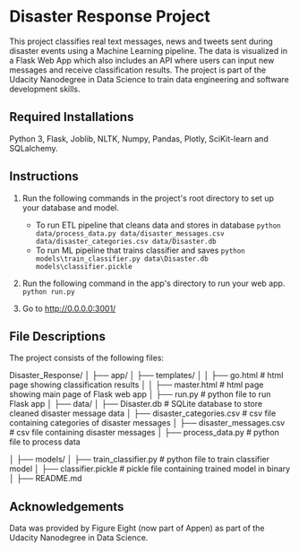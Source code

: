 # Disaster Response Project
This project classifies real text messages, news and tweets sent during disaster events using a Machine Learning pipeline.
The data is visualized in a Flask Web App which also includes an API where users can input new messages and receive classification results.
The project is part of the Udacity Nanodegree in Data Science to train data engineering and software development skills.

## Required Installations
Python 3, Flask, Joblib, NLTK, Numpy, Pandas, Plotly, SciKit-learn and SQLalchemy.

## Instructions
1. Run the following commands in the project's root directory to set up your database and model.

    - To run ETL pipeline that cleans data and stores in database
        `python data/process_data.py data/disaster_messages.csv data/disaster_categories.csv data/Disaster.db`
    - To run ML pipeline that trains classifier and saves
        `python models\train_classifier.py data\Disaster.db models\classifier.pickle`

2. Run the following command in the app's directory to run your web app.
    `python run.py`

3. Go to http://0.0.0.0:3001/

## File Descriptions
The project consists of the following files:

Disaster_Response/
│
├── app/
│   ├── templates/
│   │   ├── go.html  # html page showing classification results
│   │   ├── master.html  # html page showing main page of Flask web app
│   ├── run.py  # python file to run Flask app
│
├── data/
│   ├── Disaster.db   # SQLite database to store cleaned disaster message data
│   ├── disaster_categories.csv  # csv file containing categories of disaster messages
│   ├── disaster_messages.csv  # csv file containing disaster messages
│   ├── process_data.py # python file to process data

│
├── models/
│   ├── train_classifier.py # python file to train classifier model
│   ├── classifier.pickle  # pickle file containing trained model in binary
│
├── README.md

## Acknowledgements
Data was provided by Figure Eight (now part of Appen) as part of the Udacity Nanodegree in Data Science.



